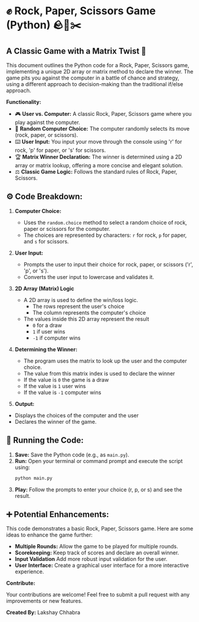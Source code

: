 # ✊ Rock, Paper, Scissors Game (Python) 🪨📄✂️

## A Classic Game with a Matrix Twist 🔄

This document outlines the Python code for a Rock, Paper, Scissors game, implementing a unique 2D array or matrix method to declare the winner. The game pits you against the computer in a battle of chance and strategy, using a different approach to decision-making than the traditional if/else approach.

**Functionality:**

*   🎮 **User vs. Computer:** A classic Rock, Paper, Scissors game where you play against the computer.
*   🤖 **Random Computer Choice:** The computer randomly selects its move (rock, paper, or scissors).
*   ⌨️ **User Input:** You input your move through the console using 'r' for rock, 'p' for paper, or 's' for scissors.
*   🏆 **Matrix Winner Declaration:** The winner is determined using a 2D array or matrix lookup, offering a more concise and elegant solution.
*   ⚖️ **Classic Game Logic:** Follows the standard rules of Rock, Paper, Scissors.

## ⚙️ Code Breakdown:

1.  **Computer Choice:**

    *   Uses the `random.choice` method to select a random choice of rock, paper or scissors for the computer.
    *  The choices are represented by characters: `r` for rock, `p` for paper, and `s` for scissors.

2.  **User Input:**
    *   Prompts the user to input their choice for rock, paper, or scissors ('r', 'p', or 's').
    *   Converts the user input to lowercase and validates it.

3. **2D Array (Matrix) Logic**
    * A 2D array is used to define the win/loss logic.
        * The rows represent the user's choice
        * The column represents the computer's choice
    * The values inside this 2D array represent the result
        * `0` for a draw
        * `1` if user wins
        * `-1` if computer wins

4.  **Determining the Winner:**

    *   The program uses the matrix to look up the user and the computer choice.
    *   The value from this matrix index is used to declare the winner
    *   If the value is `0` the game is a draw
    *   If the value is `1` user wins
    *    If the value is `-1` computer wins
5.  **Output:**
  * Displays the choices of the computer and the user
  * Declares the winner of the game.

## 🚀 Running the Code:

1.  **Save:** Save the Python code (e.g., as `main.py`).
2.  **Run:** Open your terminal or command prompt and execute the script using:
    ```bash
    python main.py
    ```
3.  **Play:** Follow the prompts to enter your choice (r, p, or s) and see the result.

## ➕ Potential Enhancements:

This code demonstrates a basic Rock, Paper, Scissors game. Here are some ideas to enhance the game further:

*   **Multiple Rounds:** Allow the game to be played for multiple rounds.
*   **Scorekeeping:** Keep track of scores and declare an overall winner.
*  **Input Validation** Add more robust input validation for the user.
*   **User Interface:** Create a graphical user interface for a more interactive experience.

**Contribute:**

Your contributions are welcome! Feel free to submit a pull request with any improvements or new features.

**Created By:** Lakshay Chhabra
